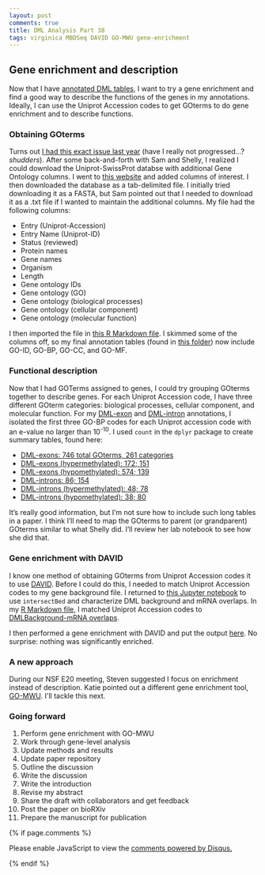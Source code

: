 ```yaml
---
layout: post
comments: true
title: DML Analysis Part 38
tags: virginica MBDSeq DAVID GO-MWU gene-enrichment
---
```


## Gene enrichment and description

Now that I have [annotated DML tables](https://yaaminiv.github.io/DML-Analysis-Part37/), I want to try a gene enrichment and find a good way to describe the functions of the genes in my annotations. Ideally, I can use the Uniprot Accession codes to get GOterms to do gene enrichment and to describe functions.

### Obtaining GOterms

Turns out [I had this exact issue last year](https://github.com/RobertsLab/resources/issues/292) (have I really not progressed…? *shudders*). After some back-and-forth with Sam and Shelly, I realized I could download the Uniprot-SwissProt databse with additional Gene Ontology columns. I went to [this website](https://www.uniprot.org/uniprot/?query=reviewed:yes) and added columns of interest. I then downloaded the database as a tab-delimited file. I initially tried downloading it as a FASTA, but Sam pointed out that I needed to download it as a .txt file if I wanted to maintain the additional columns. My file had the following columns:

- Entry (Uniprot-Accession)
- Entry Name (Uniprot-ID)
- Status (reviewed)
- Protein names
- Gene names
- Organism
- Length
- Gene ontology IDs
- Gene ontology (GO)
- Gene ontology (biological processes)
- Gene ontology (cellular component)
- Gene ontology (molecular function)

I then imported the file in [this R Markdown file](https://github.com/fish546-2018/yaamini-virginica/blob/master/analyses/2018-12-02-Gene-Enrichment-Analysis/2019-02-22-Gene-Enrichment-Analysis.Rmd). I skimmed some of the columns off, so my final annotation tables (found in [this folder](https://github.com/fish546-2018/yaamini-virginica/tree/master/analyses/2018-12-02-Gene-Enrichment-Analysis)) now include GO-ID, GO-BP, GO-CC, and GO-MF.

### Functional description

Now that I had GOTerms assigned to genes, I could try grouping GOterms together to describe genes. For each Uniprot Accession code, I have three different GOterm categories: biological processes, cellular component, and molecular function. For my [DML-exon](https://github.com/fish546-2018/yaamini-virginica/blob/master/analyses/2018-12-02-Gene-Enrichment-Analysis/2019-06-20-DML-Exon-Annotation.csv) and [DML-intron](https://github.com/fish546-2018/yaamini-virginica/blob/master/analyses/2018-12-02-Gene-Enrichment-Analysis/2019-06-20-DML-Intron-Annotation.csv) annotations, I isolated the first three GO-BP codes for each Uniprot accession code with an e-value no larger than 10<sup>-10</sup>. I used `count` in the `dplyr` package to create summary tables, found here:

- [DML-exons: 746 total GOterms, 261 categories](https://github.com/fish546-2018/yaamini-virginica/blob/master/analyses/2018-12-02-Gene-Enrichment-Analysis/2019-06-20-DML-Exon-Annotation-GO-BP-Counts.csv)
- [DML-exons (hypermethylated): 172; 151](https://github.com/fish546-2018/yaamini-virginica/blob/master/analyses/2018-12-02-Gene-Enrichment-Analysis/2019-06-20-DML-Exon-Annotation-Hypermethylated-GO-BP-Counts.csv)
- [DML-exons (hypomethylated): 574; 139](https://github.com/fish546-2018/yaamini-virginica/blob/master/analyses/2018-12-02-Gene-Enrichment-Analysis/2019-06-20-DML-Exon-Annotation-Hypomethylated-GO-BP-Counts.csv)
- [DML-introns: 86; 154](https://github.com/fish546-2018/yaamini-virginica/blob/master/analyses/2018-12-02-Gene-Enrichment-Analysis/2019-06-20-DML-Intron-Annotation-GO-BP-Counts.csv)
- [DML-introns (hypermethylated): 48; 78](https://github.com/fish546-2018/yaamini-virginica/blob/master/analyses/2018-12-02-Gene-Enrichment-Analysis/2019-06-20-DML-Intron-Annotation-Hypermethylated-GO-BP-Counts.csv)
- [DML-introns (hypomethylated): 38; 80](https://github.com/fish546-2018/yaamini-virginica/blob/master/analyses/2018-12-02-Gene-Enrichment-Analysis/2019-06-20-DML-Intron-Annotation-Hypomethylated-GO-BP-Counts.csv)

It’s really good information, but I’m not sure how to include such long tables in a paper. I think I’ll need to map the GOterms to parent (or grandparent) GOterms similar to what Shelly did. I’ll review her lab notebook to see how she did that.

### Gene enrichment with DAVID

I know one method of obtaining GOterms from Uniprot Accession codes it to use [DAVID](https://david.ncifcrf.gov/summary.jsp). Before I could do this, I needed to match Uniprot Accession codes to my gene background file. I returned to [this Jupyter notebook](https://github.com/fish546-2018/yaamini-virginica/blob/master/notebooks/2018-11-01-DML-and-DMR-Analysis.ipynb) to use `intersectBed` and characterize DML background and mRNA overlaps. In my [R Markdown file](https://github.com/fish546-2018/yaamini-virginica/blob/master/analyses/2018-12-02-Gene-Enrichment-Analysis/2019-02-22-Gene-Enrichment-Analysis.Rmd), I matched Uniprot Accession codes to [DMLBackground-mRNA overlaps](https://github.com/fish546-2018/yaamini-virginica/blob/master/analyses/2018-11-01-DML-and-DMR-Analysis/2019-06-20-DMLBackground-mRNA.txt).

I then performed a gene enrichment with DAVID and put the output [here](https://github.com/fish546-2018/yaamini-virginica/tree/master/analyses/2018-12-02-Gene-Enrichment-Analysis/2019-06-20-DAVID-Output). No surprise: nothing was significantly enriched.

### A new approach

During our NSF E20 meeting, Steven suggested I focus on enrichment instead of description. Katie pointed out a different gene enrichment tool, [GO-MWU](https://github.com/z0on/GO_MWU). I'll tackle this next.

### Going forward

1. Perform gene enrichment with GO-MWU
2. Work through gene-level analysis
3. Update methods and results
4. Update paper repository
5. Outline the discussion
6. Write the discussion
7. Write the introduction
8. Revise my abstract
9. Share the draft with collaborators and get feedback
10. Post the paper on bioRXiv
11. Prepare the manuscript for publication

{% if page.comments %}

<div id=“disqus_thread”></div>
<script>

/**
*  RECOMMENDED CONFIGURATION VARIABLES: EDIT AND UNCOMMENT THE SECTION BELOW TO INSERT DYNAMIC VALUES FROM YOUR PLATFORM OR CMS.
*  LEARN WHY DEFINING THESE VARIABLES IS IMPORTANT: https://disqus.com/admin/universalcode/#configuration-variables*/
/*
var disqus_config = function () {
this.page.url = PAGE_URL;  // Replace PAGE_URL with your page’s canonical URL variable
this.page.identifier = PAGE_IDENTIFIER; // Replace PAGE_IDENTIFIER with your page’s unique identifier variable
};
*/
(function() { // DON’T EDIT BELOW THIS LINE
var d = document, s = d.createElement(‘script’);
s.src = ‘https://the-responsible-grad-student.disqus.com/embed.js’;
s.setAttribute(‘data-timestamp’, +new Date());
(d.head || d.body).appendChild(s);
})();
</script>
<noscript>Please enable JavaScript to view the <a href=“https://disqus.com/?ref_noscript”>comments powered by Disqus.</a></noscript>

{% endif %}

<script id=“dsq-count-scr” src=“//the-responsible-grad-student.disqus.com/count.js” async></script>
